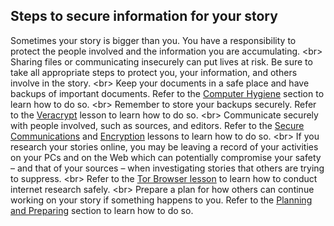 
## Steps to secure information for your story

Sometimes your story is bigger than you. You have a responsibility to protect the people involved and the information you are accumulating.
&lt;br&gt;
Sharing files or communicating insecurely can put lives at risk. Be sure to take all appropriate steps to protect you, your information, and others involve in the story.
&lt;br&gt;
Keep your documents in a safe place and have backups of important documents. Refer to the [Computer Hygiene](topics/tool-7-computer-hygiene/1-computer-hygiene/3-4-learn.md) section to learn how to do so.
&lt;br&gt;
Remember to store your backups securely. Refer to the [Veracrypt](topics/tool-5-veracrypt/0-getting-started/1-1-intro.md) lesson to learn how to do so.
&lt;br&gt;
Communicate securely with people involved, such as sources, and editors. Refer to the [Secure Communications](topics/understand-4-digisec/4-secure-communications/1-1-intro.md) and [Encryption](topics/understand-4-digisec/1-encryption/1-1-intro.md) lessons to learn how to do so.
&lt;br&gt;
If you research your stories online, you may be leaving a record of your activities on your PCs and on the Web which can potentially compromise your safety – and that of your  sources – when investigating stories that others are trying to suppress.
&lt;br&gt;
Refer to the [Tor Browser lesson](topics/tool-9-tor-browser/0-getting-started/1-1-intro.md) to learn how to conduct internet research safely.
&lt;br&gt;
Prepare a plan for how others can continue working on your story if something happens to you. Refer to the [Planning and Preparing](topics/practice-2-planning/0-getting-started/1-1-intro.md) section to learn how to do so.
